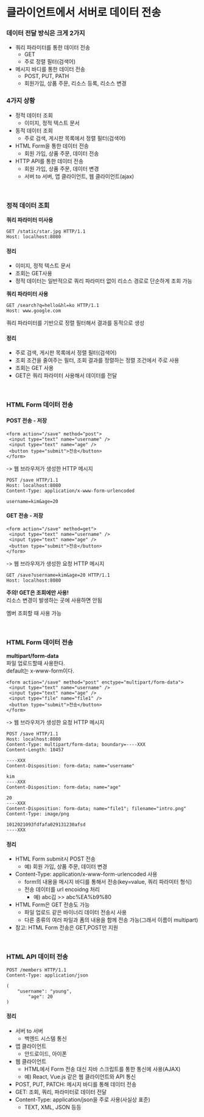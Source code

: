 # 클라이언트에서 서버로 데이터 전송

### 데이터 전달 방식은 크게 2가지
- 쿼리 파라미터를 통한 데이터 전송
  - GET
  - 주로 정렬 필터(검색어)
- 메시지 바디를 통한 데이터 전송
  - POST, PUT, PATH
  - 회원가입, 상품 주문, 리소스 등록, 리소스 변경

### 4가지 상황
- 정적 데이터 조회
  - 이미지, 정적 텍스트 문서
- 동적 데이터 조회
  - 주로 검색, 게시판 목록에서 정렬 필터(검색어)
- HTML Form을 통한 데이터 전송
  - 회원 가입, 상품 주문, 데이터 전송
- HTTP API를 통한 데이터 전송
  - 회원 가입, 상품 주문, 데이터 변경
  - 서버 to 서버, 앱 클라이언트, 웹 클라이언트(ajax)

<br>

### 정적 데이터 조회
**쿼리 파라미터 미사용**
```
GET /static/star.jpg HTTP/1.1
Host: localhost:8080
```

#### 정리
- 이미지, 정적 텍스트 문서
- 조회는 GET사용
- 정적 데이터는 일반적으로 쿼리 파라미터 없이 리소스 경로로 단순하게 조회 가능

**쿼리 파라미터 사용**
```
GET /search?q=hello&hl=ko HTTP/1.1
Host: www.google.com
```
쿼리 파라미터를 기반으로 정렬 필터해서 결과를 동적으로 생성

#### 정리
- 주로 검색, 게시판 목록에서 정렬 필터(검색어)
- 조회 조건을 줄여주는 필터, 조회 결과를 정렬하는 정렬 조건에서 주로 사용
- 조회는 GET 사용
- GET은 쿼리 파라미터 사용해서 데이터를 전달

<br>

### HTML Form 데이터 전송

#### POST 전송 - 저장
```
<form action="/save" method="post">
 <input type="text" name="username" />
 <input type="text" name="age" />
 <button type="submit">전송</button>
</form>
```
-> 웹 브라우저가 생성한 HTTP 메시지
```
POST /save HTTP/1.1
Host: localhost:8080
Content-Type: application/x-www-form-urlencoded

username=kim&age=20
```

#### GET 전송 - 저장
```
<form action="/save" method=get">
 <input type="text" name="username" />
 <input type="text" name="age" />
 <button type="submit">전송</button>
</form>
``` 
-> 웹 브라우저가 생성한 요청 HTTP 메시지
```
GET /save?username=kim&age=20 HTTP/1.1
Host: localhost:8080
```
  
**주의! GET은 조회에만 사용!**  
리소스 변경이 발생하는 곳에 사용하면 안됨  
  
멤버 조회할 때 사용 가능

<br>

### HTML Form 데이터 전송
**multipart/form-data**  
파일 업로드할때 사용한다.  
default는 x-www-form이다.

```
<form action="/save" method="post" enctype="multipart/form-data">
 <input type="text" name="username" />
 <input type="text" name="age" />
 <input type="file" name="file1" />
 <button type="submit">전송</button>
</form>
```
-> 웹 브라우저가 생성한 요청 HTTP 메시지

```
POST /save HTTP/1.1
Host: localhost:8080
Content-Type: multipart/form-data; boundary=----XXX
Content-Length: 10457

----XXX
Content-Disposition: form-data; name="username"

kim
----XXX
Content-Disposition: form-data; name="age"

20
----XXX
Content-Disposition: form-data; name="file1"; filename="intro.png"
Content-Type: image/png

1012021093fdfafa029131230afsd
----XXX
```

#### 정리
- HTML Form submit시 POST 전송
  - 예) 회원 가입, 상품 주문, 데이터 변경
- Content-Type: application/x-www-form-urlencoded 사용
  - form의 내용을 메시지 바디를 통해서 전송(key=value, 쿼리 파라미터 형식)
  - 전송 데이터를 url encoidng 처리
    - 예) abc김 >> abc%EA%b9%80
- HTML Form은 GET 전송도 가능
  - 파일 업로드 같은 바이너리 데이터 전송시 사용
  - 다른 종류의 여러 파일과 폼의 내용을 함께 전송 가능(그래서 이름이 multipart)
- 참고: HTML Form 전송은 GET,POST만 지원

<br>

### HTML API 데이터 전송
```
POST /members HTTP/1.1
Content-Type: application/json

(
	"username": "young",
    	"age": 20
)
```

#### 정리
- 서버 to 서버
  - 백엔드 시스템 통신
- 앱 클라이언트
  - 안드로이드, 아이폰
- 웹 클라이언트
  - HTML에서 Form 전송 대신 자바 스크립트를 통한 통신에 사용(AJAX)
  - 예) React, Vue.js 같은 웹 클라이언트와 API 통신
- POST, PUT, PATCH: 메시지 바디를 통해 데이터 전송
- GET: 조회, 쿼리, 파라미터로 데이터 전달
- Content-Type: application/json을 주로 사용(사실상 표준)
  - TEXT, XML, JSON 등등